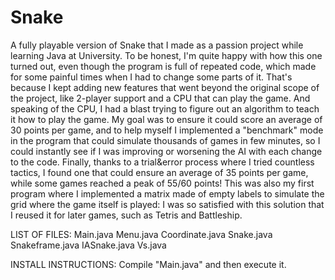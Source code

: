 # Snake
A fully playable version of Snake that I made as a passion project while learning Java at University. To be honest, I'm quite happy with how this one turned out, even though the program is full of repeated code, which made for some painful times when I had to change some parts of it. That's because I kept adding new features that went beyond the original scope of the project, like 2-player support and a CPU that can play the game. And speaking of the CPU, I had a blast trying to figure out an algorithm to teach it how to play the game. My goal was to ensure it could score an average of 30 points per game, and to help myself I implemented a "benchmark" mode in the program that could simulate thousands of games in few minutes, so I could instantly see if I was improving or worsening the AI with each change to the code. Finally, thanks to a trial&error process where I tried countless tactics, I found one that could ensure an average of 35 points per game, while some games reached a peak of 55/60 points!
This was also my first program where I implemented a matrix made of empty labels to simulate the grid where the game itself is played: I was so satisfied with this solution that I reused it for later games, such as Tetris and Battleship.

LIST OF FILES:
Main.java
Menu.java
Coordinate.java
Snake.java
Snakeframe.java
IASnake.java
Vs.java

INSTALL INSTRUCTIONS:
Compile "Main.java" and then execute it.
